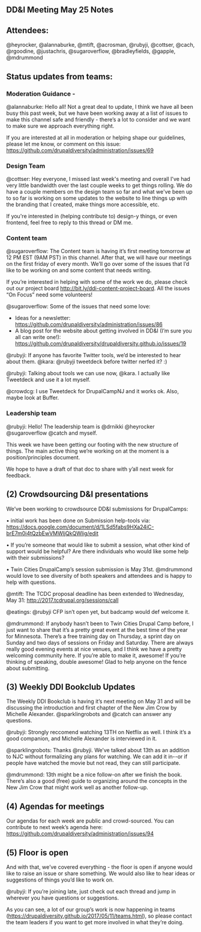 ## DD&I Meeting May 25 Notes

## Attendees:
@heyrocker, @alannaburke, @mtift, @acrosman, @rubyji, @cottser, @cach, @rgoodine, @justachris, @sugaroverflow, @bradleyfields, @gapple, @mdrummond

## Status updates from teams:
### Moderation Guidance -
@alannaburke: Hello all! Not a great deal to update, I think we have all been busy this past week, but we have been working away at a list of issues to make this channel safe and friendly - there’s a lot to consider and we want to make sure we approach everything right.

If you are interested at all in moderation or helping shape our guidelines, please let me know, or comment on this issue: https://github.com/drupaldiversity/administration/issues/69

### Design Team
@cottser: Hey everyone, I missed last week's meeting and overall I've had very little bandwidth over the last couple weeks to get things rolling. We do have a couple members on the design team so far and what we've been up to so far is working on some updates to the website to line things up with the branding that I created, make things more accessible, etc.

If you're interested in (helping contribute to) design-y things, or even frontend, feel free to reply to this thread or DM me.

### Content team
@sugaroverflow: The Content team is having it’s first meeting tomorrow at 12 PM EST (9AM PST) in this channel. After that, we will have our meetings on the first friday of every month. We’ll go over some of the issues that I’d like to be working on and some content that needs writing.

If you’re interested in helping with some of the work we do, please check out our project board http://bit.ly/ddi-content-project-board. All the issues “On Focus” need some volunteers!

@sugaroverflow: Some of the issues that need some love:
- Ideas for a newsletter: https://github.com/drupaldiversity/administration/issues/86
- A blog post for the website about getting involved in DD&I (I’m sure you all can write one!): https://github.com/drupaldiversity/drupaldiversity.github.io/issues/19

@rubyji: If anyone has favorite Twitter tools, we’d be interested to hear about them.
@kara: @rubyji tweetdeck before twitter nerfed it? :)

@rubyji: Talking about tools we can use now, @kara. I actually like Tweetdeck and use it a lot myself.

@crowdcg: I use Tweetdeck for DrupalCampNJ and it works ok. Also, maybe look at Buffer.

### Leadership team
@rubyji: Hello! The leadership team is @drnikki @heyrocker @sugaroverflow @catch and myself.

This week we have been getting our footing with the new structure of things. The main active thing we’re working on at the moment is a position/principles document.

We hope to have a draft of that doc to share with y’all next week for feedback.

## (2) Crowdsourcing D&I presentations

We’ve been working to crowdsource DD&I submissions for DrupalCamps:

  •    initial work has been done on Submission help-tools via: https://docs.google.com/document/d/1LSd5fabs9HXa24iC-brE7m0i4tQzbEwVMWljQkQWlig/edit

  •    If you’re someone that would like to submit a session, what other kind of support would be helpful? Are there individuals who would like some help with their submissions?

  •    Twin Cities DrupalCamp’s session submission is May 31st. @mdrummond would love to see diversity of both speakers and attendees and is happy to help with questions.

@mtift: The TCDC proposal deadline has been extended to Wednesday, May 31: http://2017.tcdrupal.org/sessions/call

@eatings: @rubyji CFP isn’t open yet, but badcamp would def welcome it.

@mdrummond: If anybody hasn’t been to Twin Cities Drupal Camp before, I just want to share that it’s a pretty great event at the best time of the year for Minnesota. There’s a free training day on Thursday, a sprint day on Sunday and two days of sessions on Friday and Saturday. There are always really good evening events at nice venues, and I think we have a pretty welcoming community here. If you’re able to make it, awesome! If you’re thinking of speaking, double awesome! Glad to help anyone on the fence about submitting.

## (3) Weekly DDI Bookclub Updates
The Weekly DDI Bookclub is having it’s next meeting on May 31 and will be discussing the introduction and first chapter of the New Jim Crow by Michelle Alexander. @sparklingrobots and @catch can answer any questions.

@rubyji: Strongly reccomend watching 13TH on Netflix as well. I think it’s a good companion, and Michelle Alexander is interviewed in it.

@sparklingrobots: Thanks @rubyji. We’ve talked about 13th as an addition to NJC without formalizing any plans for watching. We can add it in--or if people have watched the movie but not read, they can still participate.

@mdrummond: 13th might be a nice follow-on after we finish the book. There’s also a good (free) guide to organizing around the concepts in the New Jim Crow that might work well as another follow-up.

## (4) Agendas for meetings

Our agendas for each week are public and crowd-sourced. You can contribute to next week’s agenda here: https://github.com/drupaldiversity/administration/issues/94

## (5) Floor is open
And with that, we’ve covered everything - the floor is open if anyone would like to raise an issue or share something. We would also like to hear ideas or suggestions of things you’d like to work on.

@rubyji: If you’re joining late, just check out each thread and jump in wherever you have questions or suggestions.

As you can see, a lot of our group’s work is now happening in teams (https://drupaldiversity.github.io/2017/05/11/teams.html), so please contact the team leaders if you want to get more involved in what they’re doing.
